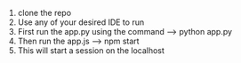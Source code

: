 1. clone the repo
2. Use any of your desired IDE to run
3. First run the app.py using the command --> python app.py
4. Then run the app.js --> npm start
5. This will start a session on the localhost
